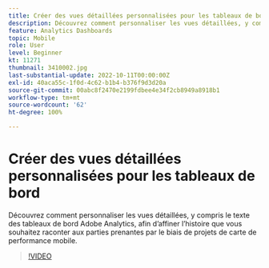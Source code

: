 ```yaml
---
title: Créer des vues détaillées personnalisées pour les tableaux de bord
description: Découvrez comment personnaliser les vues détaillées, y compris le texte des tableaux de bord Adobe Analytics, afin d’affiner l’histoire que vous souhaitez raconter aux parties prenantes par le biais de projets de carte de performance mobile.
feature: Analytics Dashboards
topic: Mobile
role: User
level: Beginner
kt: 11271
thumbnail: 3410002.jpg
last-substantial-update: 2022-10-11T00:00:00Z
exl-id: 40aca55c-1f0d-4c62-b1b4-b376f9d3d20a
source-git-commit: 00abc8f2470e2199fdbee4e34f2cb8949a8918b1
workflow-type: tm+mt
source-wordcount: '62'
ht-degree: 100%

---
```


# Créer des vues détaillées personnalisées pour les tableaux de bord

Découvrez comment personnaliser les vues détaillées, y compris le texte des tableaux de bord Adobe Analytics, afin d’affiner l’histoire que vous souhaitez raconter aux parties prenantes par le biais de projets de carte de performance mobile.

>[!VIDEO](https://video.tv.adobe.com/v/3410002/?quality=12&learn=on)
